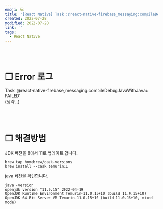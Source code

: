 ```yaml
---
emoji: 💻
title: '[React Native] Task :@react-native-firebase_messaging:compileDebugJavaWithJavac FAILED'
created: 2022-07-28
modified: 2022-07-28
link: ''
tags:
  - React Native
---
```

<br></br>





# **❐ Error 로그** 
Task :@react-native-firebase_messaging:compileDebugJavaWithJavac FAILED'  
(생략...)
<br></br><br></br>





# **❐ 해결방법**
JDK 버전을 8에서 11로 업데이트 합니다.    

```
brew tap homebrew/cask-versions
brew install --cask temurin11
```

java 버전을 확인합니다.
```
java -version
openjdk version "11.0.15" 2022-04-19
OpenJDK Runtime Environment Temurin-11.0.15+10 (build 11.0.15+10)
OpenJDK 64-Bit Server VM Temurin-11.0.15+10 (build 11.0.15+10, mixed mode)
```
<br></br><br></br>
